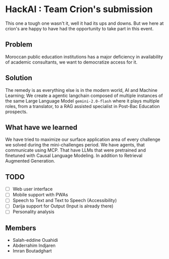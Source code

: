 # HackAI : Team Crion's submission
This one a tough one wasn't it, well it had its ups and downs. But we here at crion's are happy to have had the opportunity to take part in this event.

## Problem
Moroccan public education institutions has a major deficiency in availability of academic consultants, we want to democratize access for it.

## Solution
The remedy is as everything else is in the modern world, AI and Machine Learning; We create a agentic langchain composed of multiple instances of the same Large Language Model `gemini-2.0-flash` where it plays multiple roles, from a translator, to a RAG assisted specialist in Post-Bac Education prospects. 

## What have we learned
We have tried to maximize our surface application area of every challenge we solved during the mini-challenges period. We have agents, that communicate using MCP. That have LLMs that were pretrained and finetuned with Causal Language Modeling. In addition to Retrieval Augmented Generation.

## TODO
- [ ] Web user interface
- [ ] Mobile support with PWAs
- [ ] Speech to Text and Text to Speech (Accessibility)
- [ ] Darija support for Output (Input is already there)
- [ ] Personality analysis

## Members
- Salah-eddine Ouahidi
- Abderrahim Indjaren
- Imran Boutadghart
